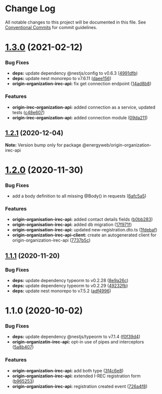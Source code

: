 # Change Log

All notable changes to this project will be documented in this file.
See [Conventional Commits](https://conventionalcommits.org) for commit guidelines.

# [1.3.0](https://github.com/energywebfoundation/origin/compare/@energyweb/origin-organization-irec-api@1.2.1...@energyweb/origin-organization-irec-api@1.3.0) (2021-02-12)


### Bug Fixes

* **deps:** update dependency @nestjs/config to v0.6.3 ([4991dfb](https://github.com/energywebfoundation/origin/commit/4991dfb918ce7efb6d0a8bd72a011c825b3aec46))
* **deps:** update nest monorepo to v7.6.11 ([daee156](https://github.com/energywebfoundation/origin/commit/daee156b9c315c527311f0c78ffbdf4226b6785a))
* **origin-organization-irec-api:** fix get connection endpoint ([14ad8b8](https://github.com/energywebfoundation/origin/commit/14ad8b8ee9d2215d349f48cecb4cf6912234b041))


### Features

* **origin-irec-organization-api:** added connection as a service, updated tests ([c48e607](https://github.com/energywebfoundation/origin/commit/c48e6073afcaa8677df50d58cc14c6320f456b51))
* **origin-irec-organization-api:** added connection module ([09da211](https://github.com/energywebfoundation/origin/commit/09da2113acfb27d95dc442aadee6be2f36e257c8))





## [1.2.1](https://github.com/energywebfoundation/origin/compare/@energyweb/origin-organization-irec-api@1.2.0...@energyweb/origin-organization-irec-api@1.2.1) (2020-12-04)

**Note:** Version bump only for package @energyweb/origin-organization-irec-api





# [1.2.0](https://github.com/energywebfoundation/origin/compare/@energyweb/origin-organization-irec-api@1.1.1...@energyweb/origin-organization-irec-api@1.2.0) (2020-11-30)


### Bug Fixes

* add a body definition to all missing @Body() in requests ([6afc5a5](https://github.com/energywebfoundation/origin/commit/6afc5a5b8eb02d9be21035b34431d88d690bcda4))


### Features

* **origin-organisation-irec-api:** added contact details fields ([b0bb283](https://github.com/energywebfoundation/origin/commit/b0bb2839b3da5d4ed684293c8aed262c8221d67a))
* **origin-organisation-irec-api:** added db migration ([17f971f](https://github.com/energywebfoundation/origin/commit/17f971f6c0aeed29c4a4fe740e2c644fbd353de7))
* **origin-organisation-irec-api:** updated new-registration.dto.ts ([1fdebaf](https://github.com/energywebfoundation/origin/commit/1fdebafb0e42ec777ed145d4eb38fc0efa034a52))
* **origin-organization-irec-api-client:** create an autogenerated client for origin-organization-irec-api ([7737b5c](https://github.com/energywebfoundation/origin/commit/7737b5cadb1ab2e1e0d27de72aeccabc95b59755))





## [1.1.1](https://github.com/energywebfoundation/origin/compare/@energyweb/origin-organization-irec-api@1.1.0...@energyweb/origin-organization-irec-api@1.1.1) (2020-11-20)


### Bug Fixes

* **deps:** update dependency typeorm to v0.2.28 ([8e9a26c](https://github.com/energywebfoundation/origin/commit/8e9a26c3a9c6218ad12fcd6c8ce6b71f767c8731))
* **deps:** update dependency typeorm to v0.2.29 ([49232fb](https://github.com/energywebfoundation/origin/commit/49232fbd085e86a5e1df943aa917fe5ed86bff27))
* **deps:** update nest monorepo to v7.5.2 ([adf4996](https://github.com/energywebfoundation/origin/commit/adf49962f675ef88237af96baef0093057d0697f))





# 1.1.0 (2020-10-02)


### Bug Fixes

* **deps:** update dependency @nestjs/typeorm to v7.1.4 ([f0f39d4](https://github.com/energywebfoundation/origin/commit/f0f39d40dfde6c0d079575de7af4d4aed0e8f160))
* **origin-organizatin-irec-api:** opt-in use of pipes and interceptors ([5a8b407](https://github.com/energywebfoundation/origin/commit/5a8b407a9bb8e832d0078656e839f5f618c8895b))


### Features

* **origin-organization-irec-api:** add both type ([3f4c6e8](https://github.com/energywebfoundation/origin/commit/3f4c6e84df7eb6d1f0ab14273296f29cd939b349))
* **origin-organization-irec-api:** extended I-REC registration form ([b965253](https://github.com/energywebfoundation/origin/commit/b965253a9bc6ec578f19b0b7a48db224949e02b0))
* **origin-organization-irec-api:** registration created event ([726a4f8](https://github.com/energywebfoundation/origin/commit/726a4f83c1f4e637a1501d1a2a0a7eedcad83c17))
